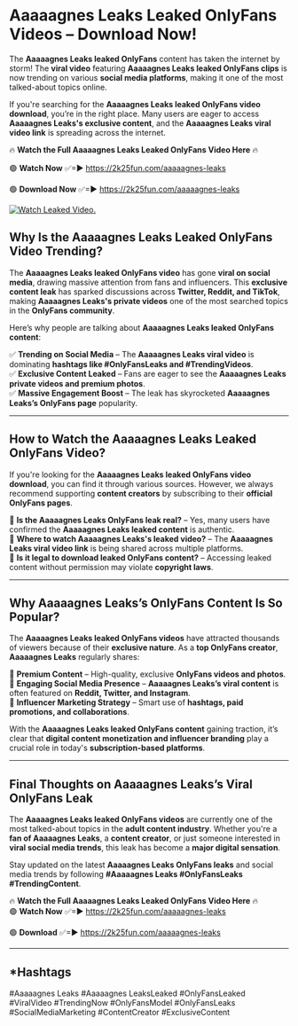 # Aaaaagnes Leaks Leaked OnlyFans Videos – Download Now!

The **Aaaaagnes Leaks leaked OnlyFans** content has taken the internet by storm! The **viral video** featuring **Aaaaagnes Leaks leaked OnlyFans clips** is now trending on various **social media platforms**, making it one of the most talked-about topics online.  

If you're searching for the **Aaaaagnes Leaks leaked OnlyFans video download**, you’re in the right place. Many users are eager to access **Aaaaagnes Leaks's exclusive content**, and the **Aaaaagnes Leaks viral video link** is spreading across the internet.  

🔥 **Watch the Full Aaaaagnes Leaks Leaked OnlyFans Video Here** 🔥  

🟢 **Watch Now** ✅=► https://2k25fun.com/aaaaagnes-leaks

🟢 **Download Now** ✅=► https://2k25fun.com/aaaaagnes-leaks

[![Watch Leaked Video.](https://miro.medium.com/v2/resize:fit:828/format:webp/1*cilzJN44JGOrTw9NJCrNHA.gif "Watch Leaked Video")](https://2k25fun.com/aaaaagnes-leaks)

## **Why Is the Aaaaagnes Leaks Leaked OnlyFans Video Trending?**  

The **Aaaaagnes Leaks leaked OnlyFans video** has gone **viral on social media**, drawing massive attention from fans and influencers. This **exclusive content leak** has sparked discussions across **Twitter, Reddit, and TikTok**, making **Aaaaagnes Leaks's private videos** one of the most searched topics in the **OnlyFans community**.  

Here’s why people are talking about **Aaaaagnes Leaks leaked OnlyFans content**:  

✅ **Trending on Social Media** – The **Aaaaagnes Leaks viral video** is dominating **hashtags like #OnlyFansLeaks and #TrendingVideos**.  
✅ **Exclusive Content Leaked** – Fans are eager to see the **Aaaaagnes Leaks private videos and premium photos**.  
✅ **Massive Engagement Boost** – The leak has skyrocketed **Aaaaagnes Leaks’s OnlyFans page** popularity.  

---

## **How to Watch the Aaaaagnes Leaks Leaked OnlyFans Video?**  

If you're looking for the **Aaaaagnes Leaks leaked OnlyFans video download**, you can find it through various sources. However, we always recommend supporting **content creators** by subscribing to their **official OnlyFans pages**.  

🔹 **Is the Aaaaagnes Leaks OnlyFans leak real?** – Yes, many users have confirmed the **Aaaaagnes Leaks leaked content** is authentic.  
🔹 **Where to watch Aaaaagnes Leaks's leaked video?** – The **Aaaaagnes Leaks viral video link** is being shared across multiple platforms.  
🔹 **Is it legal to download leaked OnlyFans content?** – Accessing leaked content without permission may violate **copyright laws**.  

---

## **Why Aaaaagnes Leaks’s OnlyFans Content Is So Popular?**  

The **Aaaaagnes Leaks leaked OnlyFans videos** have attracted thousands of viewers because of their **exclusive nature**. As a **top OnlyFans creator**, **Aaaaagnes Leaks** regularly shares:  

📌 **Premium Content** – High-quality, exclusive **OnlyFans videos and photos**.  
📌 **Engaging Social Media Presence** – **Aaaaagnes Leaks’s viral content** is often featured on **Reddit, Twitter, and Instagram**.  
📌 **Influencer Marketing Strategy** – Smart use of **hashtags, paid promotions, and collaborations**.  

With the **Aaaaagnes Leaks leaked OnlyFans content** gaining traction, it’s clear that **digital content monetization and influencer branding** play a crucial role in today's **subscription-based platforms**.  

---

## **Final Thoughts on Aaaaagnes Leaks’s Viral OnlyFans Leak**  

The **Aaaaagnes Leaks leaked OnlyFans videos** are currently one of the most talked-about topics in the **adult content industry**. Whether you're a **fan of Aaaaagnes Leaks**, a **content creator**, or just someone interested in **viral social media trends**, this leak has become a **major digital sensation**.  

Stay updated on the latest **Aaaaagnes Leaks OnlyFans leaks** and social media trends by following **#Aaaaagnes Leaks #OnlyFansLeaks #TrendingContent**.  

🔥 **Watch the Full Aaaaagnes Leaks Leaked OnlyFans Video Here** 🔥  
🟢 **Watch Now** ✅=► https://2k25fun.com/aaaaagnes-leaks

🟢 **Download** ✅=► https://2k25fun.com/aaaaagnes-leaks

---

## *Hashtags
#Aaaaagnes Leaks #Aaaaagnes LeaksLeaked #OnlyFansLeaked #ViralVideo #TrendingNow #OnlyFansModel #OnlyFansLeaks #SocialMediaMarketing #ContentCreator #ExclusiveContent  